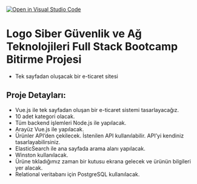 [![Open in Visual Studio Code](https://classroom.github.com/assets/open-in-vscode-f059dc9a6f8d3a56e377f745f24479a46679e63a5d9fe6f495e02850cd0d8118.svg)](https://classroom.github.com/online_ide?assignment_repo_id=7359665&assignment_repo_type=AssignmentRepo)
# Logo Siber Güvenlik ve Ağ Teknolojileri Full Stack Bootcamp Bitirme Projesi

- Tek sayfadan oluşacak bir e-ticaret sitesi

## Proje Detayları:

- Vue.js ile tek sayfadan oluşan bir e-ticaret sistemi tasarlayacağız.
- 10 adet kategori olacak.
- Tüm backend işlemleri Node.js ile yapılacak.
- Arayüz Vue.js ile yapılacak.
- Ürünler API’den çekilecek. İstenilen API kullanılabilir. API’yi kendiniz tasarlayabilirsiniz.
- ElasticSearch ile ana sayfada arama alanı yapılacak.
- Winston kullanılacak.
- Ürüne tıkladığımız zaman bir kutusu ekrana gelecek ve ürünün bilgileri yer alacak.
- Relational veritabanı için PostgreSQL kullanılacak.
